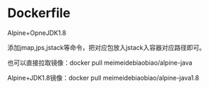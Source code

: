 ﻿# Dockerfile

Alpine+OpneJDK1.8

添加jmap,jps,jstack等命令，把对应包放入jstack入容器对应路径即可。

也可以直接拉取镜像：docker pull meimeidebiaobiao/alpine-java

Alpine+JDK1.8镜像：docker pull meimeidebiaobiao/alpine-java1.8

